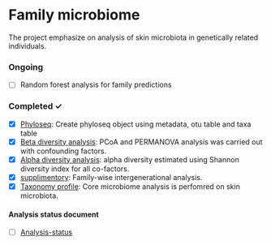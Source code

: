 # Family microbiome
The project emphasize on analysis of skin microbiota in genetically related individuals.

### Ongoing

- [ ] Random forest analysis for family predictions

### Completed ✓

- [x] [Phyloseq](Phyloseq.Rmd): Create phyloseq object using metadata, otu table and taxa table
- [x] [Beta diversity analysis](tse_beta.md): PCoA and PERMANOVA analysis was carried out with confounding factors.
- [x] [Alpha diversity analysis](Alphadiversity.md): alpha diversity estimated using Shannon diversity index for all co-factors.
- [x] [supplimentory](supplimentory.md): Family-wise intergenerational analysis.
- [x] [Taxonomy profile](taxonomyprofile.md): Core microbiome analysis is perfomred on skin microbiota.

#### Analysis status document
- [ ] [Analysis-status](Analysis-status.md)
